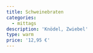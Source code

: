 ```yaml
---
title: Schweinebraten
categories:
  - mittags
description: 'Knödel, Zwiebel'
type: warm
price: '12,95 €'
---
```


